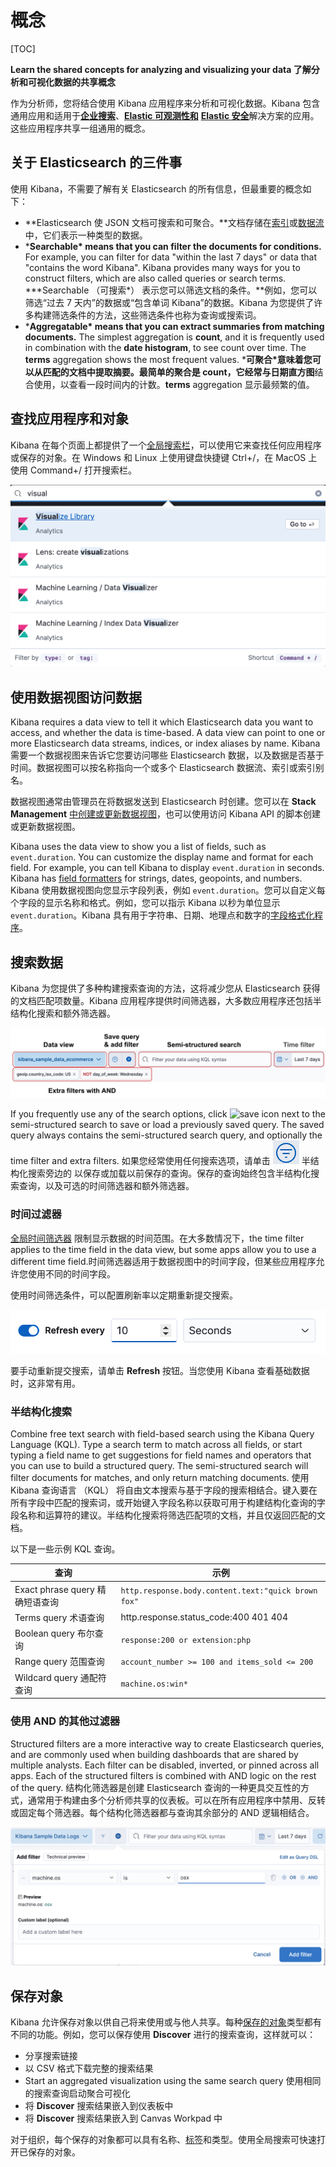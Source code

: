 # 概念

[TOC]

**Learn the shared concepts for analyzing and visualizing your data 了解分析和可视化数据的共享概念** 

作为分析师，您将结合使用 Kibana 应用程序来分析和可视化数据。Kibana 包含通用应用和适用于[**企业搜索**](https://www.elastic.co/guide/en/enterprise-search/current/index.html)、[**Elastic 可观测性和**](https://www.elastic.co/guide/en/observability/8.15/observability-introduction.html) [**Elastic 安全**](https://www.elastic.co/guide/en/security/8.15/es-overview.html)解决方案的应用。这些应用程序共享一组通用的概念。

## 关于 Elasticsearch 的三件事

使用 Kibana，不需要了解有关 Elasticsearch 的所有信息，但最重要的概念如下：

- **Elasticsearch 使 JSON 文档可搜索和可聚合。**文档存储在[索引](https://www.elastic.co/guide/en/elasticsearch/reference/8.15/documents-indices.html)或[数据流](https://www.elastic.co/guide/en/elasticsearch/reference/8.15/data-streams.html)中，它们表示一种类型的数据。
- ***Searchable\* means that you can filter the documents for conditions.** For example, you can filter for data "within the last 7 days" or data that "contains the word Kibana". Kibana provides many ways for you to construct filters, which are also called queries or search terms. 
  ***Searchable （可搜索\*） 表示您可以筛选文档的条件。**例如，您可以筛选“过去 7 天内”的数据或“包含单词 Kibana”的数据。Kibana 为您提供了许多构建筛选条件的方法，这些筛选条件也称为查询或搜索词。
- ***Aggregatable\* means that you can extract summaries from matching documents.** The simplest aggregation is **count**, and it is frequently used in combination with the **date histogram**, to see count over time. The **terms** aggregation shows the most frequent values. 
  ***可聚合\*意味着您可以从匹配的文档中提取摘要。**最简单的聚合是 **count**，它经常与**日期直方图**结合使用，以查看一段时间内的计数。**terms** aggregation 显示最频繁的值。

## 查找应用程序和对象

Kibana 在每个页面上都提供了一个[全局搜索栏](https://www.elastic.co/guide/en/kibana/current/introduction.html#kibana-navigation-search)，可以使用它来查找任何应用程序或保存的对象。在 Windows 和 Linux 上使用键盘快捷键 Ctrl+/，在 MacOS 上使用 Command+/ 打开搜索栏。

![](../../../Image/g/global-search.png)

## 使用数据视图访问数据

Kibana requires a data view to tell it which Elasticsearch data you want to access, and whether the data is time-based. A data view can point to one or more Elasticsearch data streams, indices, or index aliases by name.
Kibana 需要一个数据视图来告诉它您要访问哪些 Elasticsearch 数据，以及数据是否基于时间。数据视图可以按名称指向一个或多个 Elasticsearch 数据流、索引或索引别名。

数据视图通常由管理员在将数据发送到 Elasticsearch 时创建。您可以在 **Stack Management** [中创建或更新数据视图](https://www.elastic.co/guide/en/kibana/current/data-views.html)，也可以使用访问 Kibana API 的脚本创建或更新数据视图。

Kibana uses the data view to show you a list of fields, such as `event.duration`. You can customize the display name and format for each field. For example, you can tell Kibana to display `event.duration` in seconds. Kibana has [field formatters](https://www.elastic.co/guide/en/kibana/current/managing-data-views.html#managing-fields) for strings, dates, geopoints, and numbers.
Kibana 使用数据视图向您显示字段列表，例如 `event.duration`。您可以自定义每个字段的显示名称和格式。例如，您可以指示 Kibana 以秒为单位显示 `event.duration`。Kibana 具有用于字符串、日期、地理点和数字的[字段格式化程序](https://www.elastic.co/guide/en/kibana/current/managing-data-views.html#managing-fields)。

## 搜索数据

Kibana 为您提供了多种构建搜索查询的方法，这将减少您从 Elasticsearch 获得的文档匹配项数量。Kibana 应用程序提供时间筛选器，大多数应用程序还包括半结构化搜索和额外筛选器。

![](../../../Image/t/top-bar.png)

If you frequently use any of the search options, click ![save icon](https://www.elastic.co/guide/en/kibana/current/concepts/images/saved-query-icon.png) next to the semi-structured search to save or load a previously saved query. The saved query always contains the semi-structured search query, and optionally the time filter and extra filters.
如果您经常使用任何搜索选项，请单击 ![](../../../Image/s/saved-query-icon.png) 半结构化搜索旁边的 以保存或加载以前保存的查询。保存的查询始终包含半结构化搜索查询，以及可选的时间筛选器和额外筛选器。

### 时间过滤器

[全局时间筛选器](https://www.elastic.co/guide/en/kibana/current/set-time-filter.html) 限制显示数据的时间范围。在大多数情况下，the time filter applies to the time field in the data view, but some apps allow you to use a different time field.时间筛选器适用于数据视图中的时间字段，但某些应用程序允许您使用不同的时间字段。

使用时间筛选条件，可以配置刷新率以定期重新提交搜索。

 ![](../../../Image/r/refresh-every.png)

要手动重新提交搜索，请单击 **Refresh** 按钮。当您使用 Kibana 查看基础数据时，这非常有用。

### 半结构化搜索

Combine free text search with field-based search using the Kibana Query Language (KQL). Type a search term to match across all fields, or start typing a field name to get suggestions for field names and operators that you can use to build a structured query. The semi-structured search will filter documents for matches, and only return matching documents.
使用 Kibana 查询语言 （KQL） 将自由文本搜索与基于字段的搜索相结合。键入要在所有字段中匹配的搜索词，或开始键入字段名称以获取可用于构建结构化查询的字段名称和运算符的建议。半结构化搜索将筛选匹配项的文档，并且仅返回匹配的文档。

以下是一些示例 KQL 查询。

| 查询                            | 示例                                                |
| ------------------------------- | --------------------------------------------------- |
| Exact phrase query 精确短语查询 | `http.response.body.content.text:"quick brown fox"` |
| Terms query 术语查询            | http.response.status_code:400 401 404               |
| Boolean query 布尔查询          | `response:200 or extension:php`                     |
| Range query 范围查询            | `account_number >= 100 and items_sold <= 200`       |
| Wildcard query 通配符查询       | `machine.os:win*`                                   |

### 使用 AND 的其他过滤器

Structured filters are a more interactive way to create Elasticsearch queries, and are commonly used when building dashboards that are shared by multiple analysts. Each filter can be disabled, inverted, or pinned across all apps. Each of the structured filters is combined with AND logic on the rest of the query.
结构化筛选器是创建 Elasticsearch 查询的一种更具交互性的方式，通常用于构建由多个分析师共享的仪表板。可以在所有应用程序中禁用、反转或固定每个筛选器。每个结构化筛选器都与查询其余部分的 AND 逻辑相结合。

![](../../../Image/a/add-filter-popup.png)

## 保存对象

Kibana 允许保存对象以供自己将来使用或与他人共享。每种[保存的对象](https://www.elastic.co/guide/en/kibana/current/managing-saved-objects.html)类型都有不同的功能。例如，您可以保存使用 **Discover** 进行的搜索查询，这样就可以：

- 分享搜索链接
- 以 CSV 格式下载完整的搜索结果
- Start an aggregated visualization using the same search query 
  使用相同的搜索查询启动聚合可视化
- 将 **Discover** 搜索结果嵌入到仪表板中
- 将 **Discover** 搜索结果嵌入到 Canvas Workpad 中

对于组织，每个保存的对象都可以具有名称、[标签](https://www.elastic.co/guide/en/kibana/current/introduction.html#kibana-navigation-search)和类型。使用全局搜索可快速打开已保存的对象。